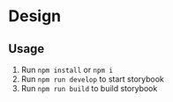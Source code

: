 # Design

## Usage

1. Run `npm install` or `npm i`
2. Run `npm run develop` to start storybook
3. Run `npm run build` to build storybook
